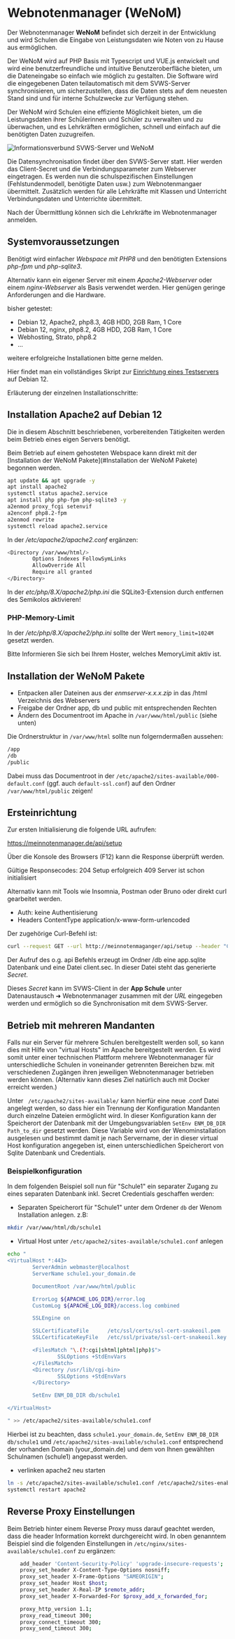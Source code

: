 # Webnotenmanager (WeNoM)

Der Webnotenmanager **WeNoM** befindet sich derzeit in der Entwicklung und wird Schulen die Eingabe von Leistungsdaten wie Noten von zu Hause aus ermöglichen.

Der WeNoM wird auf PHP Basis mit Typescript und VUE.js entwickelt und wird eine benutzerfreundliche und intuitive Benutzeroberfläche bieten, um die Dateneingabe so einfach wie möglich zu gestalten. Die Software wird die eingegebenen Daten teilautomatisch mit dem SVWS-Server synchronisieren, um sicherzustellen, dass die Daten stets auf dem neuesten Stand sind und für interne Schulzwecke zur Verfügung stehen.

Der WeNoM wird Schulen eine effiziente Möglichkeit bieten, um die Leistungsdaten ihrer Schülerinnen und Schüler zu verwalten und zu überwachen, und es Lehrkräften ermöglichen, schnell und einfach auf die benötigten Daten zuzugreifen.

![Informationsverbund SVWS-Server und WeNoM](./graphics/SVWS-Wenom-Verbund.png "Übersicht über die Datensynchronisation SVWS-Server und WeNoM.")

Die Datensynchronisation findet über den SVWS-Server statt. Hier werden das Client-Secret und die Verbindungsparameter zum Webserver eingetragen.
Es werden nun die schulspezifischen Einstellungen (Fehlstundenmodell, benötigte Daten usw.) zum Webnotenmangaer übermittelt. Zusätzlich werden für alle Lehrkräfte mit Klassen und Unterricht Verbindungsdaten und Unterrichte übermittelt.

Nach der Übermittlung können sich die Lehrkräfte im Webnotenmanager anmelden.

## Systemvoraussetzungen

Benötigt wird einfacher *Webspace mit PHP8* und den benötigten Extensions *php-fpm* und *php-sqlite3*.

Alternativ kann ein eigener Server mit einem *Apache2-Webserver* oder einem *nginx-Webserver* als Basis verwendet werden. Hier genügen geringe Anforderungen and die Hardware. 

bisher getestet: 
+ Debian 12, Apache2, php8.3, 4GB HDD, 2GB Ram, 1 Core
+ Debian 12, nginx, php8.2, 4GB HDD, 2GB Ram, 1 Core
+ Webhosting, Strato, php8.2
+ ...

weitere erfolgreiche Installationen bitte gerne melden.

Hier findet man ein vollständiges Skript zur [Einrichtung eines Testservers](./testinstall.md) auf Debian 12.  

Erläuterung der einzelnen Installationschritte: 

## Installation Apache2 auf Debian 12

Die in diesem Abschnitt beschriebenen, vorbereitenden Tätigkeiten werden beim Betrieb eines eigen Servers benötigt.

Beim Betrieb auf einem gehosteten Webspace kann direkt mit der [Installation der WeNoM Pakete](#Installation der WeNoM Pakete) begonnen werden. 

``` bash
apt update && apt upgrade -y
apt install apache2
systemctl status apache2.service 
apt install php php-fpm php-sqlite3 -y
a2enmod proxy_fcgi setenvif
a2enconf php8.2-fpm
a2enmod rewrite
systemctl reload apache2.service 
```

In der */etc/apache2/apache2.conf* ergänzen:

```bash
<Directory /var/www/html/>	
        Options Indexes FollowSymLinks
        AllowOverride All
        Require all granted
</Directory>
```
In der *etc/php/8.X/apache2/php.ini* die SQLite3-Extension durch entfernen des Semikolos aktivieren!

### PHP-Memory-Limit

In der */etc/php/8.X/apache2/php.ini* sollte der Wert ``` memory_limit=1024M ``` gesetzt werden.

Bitte Informieren Sie sich bei Ihrem Hoster, welches MemoryLimit aktiv ist.


## Installation der WeNoM Pakete

+ Entpacken aller Dateinen aus der *enmserver-x.x.x.zip* in das /html Verzeichnis des Webservers
+ Freigabe der Ordner app, db und public mit entsprechenden Rechten
+ Ändern des Documentroot im Apache in `/var/www/html/public` (siehe unten)

Die Ordnerstruktur in ```/var/www/html```  sollte nun folgerndermaßen aussehen:

``` bash
/app
/db
/public
```

Dabei muss das Documentroot in der `/etc/apache2/sites-available/000-default.conf` (ggf. auch `default-ssl.conf`) auf den Ordner `/var/www/html/public` zeigen!


## Ersteinrichtung


Zur ersten Initialisierung die folgende URL aufrufen: 

https://meinnotenmanager.de/api/setup

Über die Konsole des Browsers (F12) kann die Response überprüft werden.

Gültige Responsecodes:
204 Setup erfolgreich
409 Server ist schon initialisiert

Alternativ kann mit Tools wie Insomnia, Postman oder Bruno oder direkt curl gearbeitet werden.

+ Auth: keine Authentisierung
+ Headers ContentType application/x-www-form-urlencoded

Der zugehörige Curl-Befehl ist:

```bash
curl --request GET --url http://meinnotenmaganger/api/setup --header "Content-Type: application/x-www-form-urlencoded"
```

Der Aufruf des o.g. api Befehls erzeugt im Ordner /db eine app.sqlite Datenbank und eine Datei client.sec. In dieser Datei steht das generierte *Secret*.

Dieses *Secret* kann im SVWS-Client in der **App Schule** unter Datenaustausch ➜ Webnotenmanager zusammen mit der *URL* eingegeben werden und ermöglich so die Synchronisation mit dem SVWS-Server.

## Betrieb mit mehreren Mandanten

Falls nur ein Server für mehrere Schulen bereitgestellt werden soll, so kann dies mit Hilfe von "virtual Hosts" im Apache bereitgestellt werden. 
Es wird somit unter einer technischen Plattform mehrere Webnotenmanager für unterschiedliche Schulen in voneinander getrennten Bereichen bzw. mit verschiedenen Zugängen ihren jeweiligen Webnotenmanager betrieben werden können. (Alternativ kann dieses Ziel natürlich auch mit Docker erreicht werden.)

Unter ``` /etc/apache2/sites-available/``` kann hierfür eine neue .conf Datei angelegt werden, so dass hier ein Trennung der Konfiguration Mandanten durch einzelne Dateien ermöglicht wird. In dieser Konfiguration kann der Speicherort der Datenbank mit der Umgebungsvariablen ```SetEnv ENM_DB_DIR Path_to_dir``` gesetzt werden. Diese Variable wird von der Wenominstallation ausgelesen und bestimmt damit je nach Servername, der in dieser virtual Host konfiguration angegeben ist, einen unterschiedlichen Speicherort von Sqlite Datenbank und Credentials. 

### Beispielkonfiguration

In dem folgenden Beispiel soll nun für "Schule1" ein separater Zugang zu eines separaten Datenbank inkl. Secret Credentials geschaffen werden: 

+ Separaten Speicherort für "Schule1" unter dem Ordener ```db``` der Wenom Installation anlegen. z.B: 

```bash 
mkdir /var/www/html/db/schule1
```

+ Virtual Host unter ```/etc/apache2/sites-available/schule1.conf``` anlegen

```bash 
echo "
<VirtualHost *:443>
        ServerAdmin webmaster@localhost
        ServerName schule1.your_domain.de

        DocumentRoot /var/www/html/public

        ErrorLog ${APACHE_LOG_DIR}/error.log
        CustomLog ${APACHE_LOG_DIR}/access.log combined

        SSLEngine on

        SSLCertificateFile      /etc/ssl/certs/ssl-cert-snakeoil.pem
        SSLCertificateKeyFile   /etc/ssl/private/ssl-cert-snakeoil.key

        <FilesMatch "\.(?:cgi|shtml|phtml|php)$">
                SSLOptions +StdEnvVars
        </FilesMatch>
        <Directory /usr/lib/cgi-bin>
                SSLOptions +StdEnvVars
        </Directory>

        SetEnv ENM_DB_DIR db/schule1

</VirtualHost>

" >> /etc/apache2/sites-available/schule1.conf

```

Hierbei ist zu beachten, dass ```schule1.your_domain.de```, ```SetEnv ENM_DB_DIR db/schule1``` und ```/etc/apache2/sites-available/schule1.conf``` entsprechend der vorhanden Domain (your_domain.de) und dem von Ihnen gewählten Schulnamen (schule1) angepasst werden. 

+ verlinken apache2 neu starten 

```bash 
ln -s /etc/apache2/sites-available/schule1.conf /etc/apache2/sites-enabled/schule1.conf
systemctl restart apache2
```

## Reverse Proxy Einstellungen

Beim Betrieb hinter einem Reverse Proxy muss darauf geachtet werden, dass die header Information korrekt durchgereicht wird. In oben genanntem Beispiel sind die folgenden Einstellungen in ```/etc/nginx/sites-available/schule1.conf``` zu ergänzen: 

```bash 
    add_header 'Content-Security-Policy' 'upgrade-insecure-requests';
    proxy_set_header X-Content-Type-Options nosniff;
    proxy_set_header X-Frame-Options "SAMEORIGIN";
    proxy_set_header Host $host;
    proxy_set_header X-Real-IP $remote_addr;
    proxy_set_header X-Forwarded-For $proxy_add_x_forwarded_for;

    proxy_http_version 1.1;
    proxy_read_timeout 300;
    proxy_connect_timeout 300;
    proxy_send_timeout 300;
```



